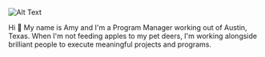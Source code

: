 ![Alt Text](https://media.giphy.com/media/U43yQY2sEqdtgmWkIY/giphy-downsized-large.gif)

Hi 👋 My name is Amy and I'm a Program Manager working out of Austin, Texas. 
When I'm not feeding apples to my pet deers, I'm working alongside brilliant people to execute meaningful projects and programs. 
